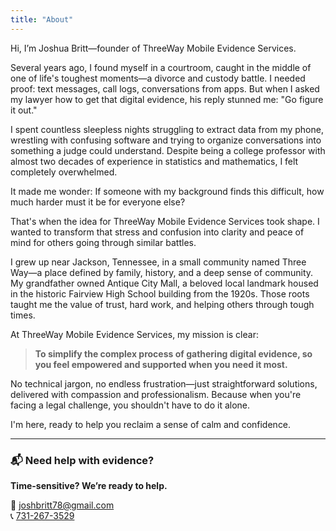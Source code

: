 ```yaml
---
title: "About"
---
```


Hi, I’m Joshua Britt—founder of ThreeWay Mobile Evidence Services.

Several years ago, I found myself in a courtroom, caught in the middle of one of life's toughest moments—a divorce and custody battle. I needed proof: text messages, call logs, conversations from apps. But when I asked my lawyer how to get that digital evidence, his reply stunned me: "Go figure it out."

I spent countless sleepless nights struggling to extract data from my phone, wrestling with confusing software and trying to organize conversations into something a judge could understand. Despite being a college professor with almost two decades of experience in statistics and mathematics, I felt completely overwhelmed.

It made me wonder: If someone with my background finds this difficult, how much harder must it be for everyone else?

That's when the idea for ThreeWay Mobile Evidence Services took shape. I wanted to transform that stress and confusion into clarity and peace of mind for others going through similar battles.

I grew up near Jackson, Tennessee, in a small community named Three Way—a place defined by family, history, and a deep sense of community. My grandfather owned Antique City Mall, a beloved local landmark housed in the historic Fairview High School building from the 1920s. Those roots taught me the value of trust, hard work, and helping others through tough times.

At ThreeWay Mobile Evidence Services, my mission is clear:

> **To simplify the complex process of gathering digital evidence, so you feel empowered and supported when you need it most.**

No technical jargon, no endless frustration—just straightforward solutions, delivered with compassion and professionalism. Because when you're facing a legal challenge, you shouldn't have to do it alone.

I'm here, ready to help you reclaim a sense of calm and confidence.

---

### 📬 Need help with evidence?
**Time-sensitive? We’re ready to help.**

📧 [joshbritt78@gmail.com](mailto:joshbritt78@gmail.com)  
📞 [731-267-3529](tel:7312673529)

